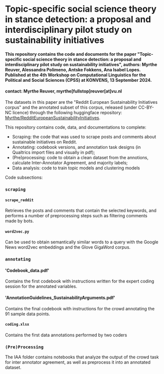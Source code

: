 # Topic-specific social science theory in stance detection: a proposal and interdisciplinary pilot study on sustainability initiatives

#### This repository contains the code and documents for the paper "Topic-specific social science theory in stance detection: a proposal and interdisciplinary pilot study on sustainability initiatives", authors: Myrthe Reuver, Alessandra Polimeno, Antske Fokkens, Ana Isabel Lopes. Published at the 4th Workshop on Computational Linguistics for the Political and Social Sciences (CPSS) at KONVENS, 13 September 2024.
#### contact: Myrthe Reuver, myrthe[fullstop]reuver[at]vu.nl

The datasets in this paper are the "Reddit European Sustainability Initiatives corpus" and the annotated subset of this corpus, released (under CC-BY-NC licence) through the following huggingface repository: [Myrthe/RedditEuropeanSustainabilityInitiatives](https://huggingface.co/datasets/Myrthe/RedditEuropeanSustainabilityInitiatives).

This repository contains code, data, and documentations to complete:
- Scraping: the code that was used to scrape posts and comments about sustainable initiatives on Reddit.
- Annotating: codebook versions, and annotation task designs (in Qualtrics import files and visually in pdf);
- (Pre)processing: code to obtain a clean dataset from the annotions, calculate Inter-Annotator Agreement, and majority labels;
- Data analysis: code to train topic models and clustering models 

Code subsections:

### `scraping`
#### `scrape_reddit`
Retrieves the posts and comments that contain the selected keywords, and performs a number of preprocessing steps such as filtering comments made by bots.

#### `word2vec.py`
Can be used to obtain semantically similar words to a query with the Google News word2vec embeddings and the Glove GigaWord corpus.

### `annotating`
#### 'Codebook_data.pdf'
Contains the first codebook with instructions written for the expert coding session for the annotated variables.

#### 'AnnotationGuidelines_SustainabilityArguments.pdf'
Contains the final codebook with instructions for the crowd annotating the 91 sample data points.

#### `coding.xlsx`
Contains the first data annotations performed by two coders

### `(Pre)Processing`
The IAA folder contains notebooks that analyze the output of the crowd task for inter annotator agreement, as well as preprocess it into an annotated dataset.
